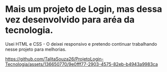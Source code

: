 <h1>Mais um projeto de Login, mas dessa vez desenvolvido para aréa da tecnologia.</h1>
Usei HTML e CSS - O deixei responsivo e pretendo continuar trabalhando nesse projeto para melhorias.

https://github.com/TalitaSouza26/ProjetoLogin-Tecnologia/assets/136650770/9e0fff77-2903-4575-82eb-b4943a9983ca

